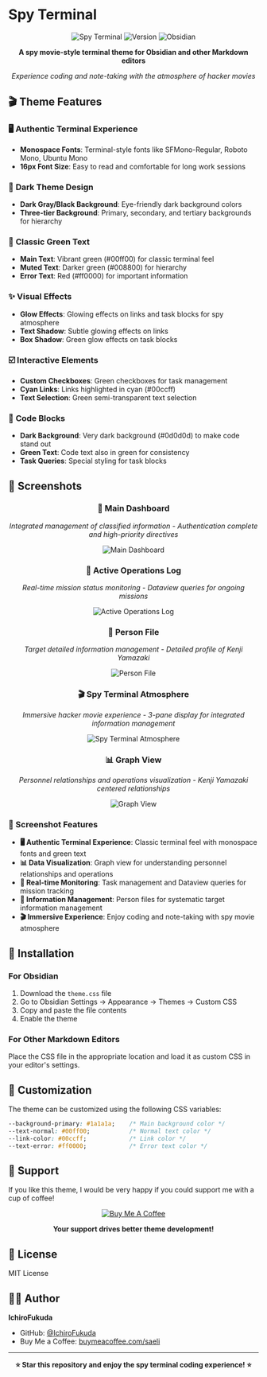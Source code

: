 # Spy Terminal

<div align="center">

![Spy Terminal](https://img.shields.io/badge/Theme-Spy%20Terminal-00ff00?style=for-the-badge&labelColor=1a1a1a)
![Version](https://img.shields.io/badge/Version-1.0.0-00aa00?style=for-the-badge&labelColor=1a1a1a)
![Obsidian](https://img.shields.io/badge/Obsidian-Compatible-7c3aed?style=for-the-badge&labelColor=1a1a1a)

**A spy movie-style terminal theme for Obsidian and other Markdown editors**

*Experience coding and note-taking with the atmosphere of hacker movies*

</div>

## 🎬 Theme Features

### 🖥️ **Authentic Terminal Experience**
- **Monospace Fonts**: Terminal-style fonts like SFMono-Regular, Roboto Mono, Ubuntu Mono
- **16px Font Size**: Easy to read and comfortable for long work sessions

### 🌙 **Dark Theme Design**
- **Dark Gray/Black Background**: Eye-friendly dark background colors
- **Three-tier Background**: Primary, secondary, and tertiary backgrounds for hierarchy

### 💚 **Classic Green Text**
- **Main Text**: Vibrant green (#00ff00) for classic terminal feel
- **Muted Text**: Darker green (#008800) for hierarchy
- **Error Text**: Red (#ff0000) for important information

### ✨ **Visual Effects**
- **Glow Effects**: Glowing effects on links and task blocks for spy atmosphere
- **Text Shadow**: Subtle glowing effects on links
- **Box Shadow**: Green glow effects on task blocks

### ☑️ **Interactive Elements**
- **Custom Checkboxes**: Green checkboxes for task management
- **Cyan Links**: Links highlighted in cyan (#00ccff)
- **Text Selection**: Green semi-transparent text selection

### 📝 **Code Blocks**
- **Dark Background**: Very dark background (#0d0d0d) to make code stand out
- **Green Text**: Code text also in green for consistency
- **Task Queries**: Special styling for task blocks

## 📸 Screenshots

<div align="center">

### 🎯 Main Dashboard
*Integrated management of classified information - Authentication complete and high-priority directives*

![Main Dashboard](./screenshots/main-dashboard.png)

### 📝 Active Operations Log
*Real-time mission status monitoring - Dataview queries for ongoing missions*

![Active Operations Log](./screenshots/graph-view.png)

### 👤 Person File
*Target detailed information management - Detailed profile of Kenji Yamazaki*

![Person File](./screenshots/active-operations-log.png)

### 🎬 Spy Terminal Atmosphere
*Immersive hacker movie experience - 3-pane display for integrated information management*

![Spy Terminal Atmosphere](./screenshots/person-file.png)

### 📊 Graph View
*Personnel relationships and operations visualization - Kenji Yamazaki centered relationships*

![Graph View](./screenshots/spy-terminal-atmosphere.png)

</div>

### 🌟 Screenshot Features

- **🖥️ Authentic Terminal Experience**: Classic terminal feel with monospace fonts and green text
- **📊 Data Visualization**: Graph view for understanding personnel relationships and operations
- **📝 Real-time Monitoring**: Task management and Dataview queries for mission tracking
- **👤 Information Management**: Person files for systematic target information management
- **🎬 Immersive Experience**: Enjoy coding and note-taking with spy movie atmosphere

## 🚀 Installation

### For Obsidian

1. Download the `theme.css` file
2. Go to Obsidian Settings → Appearance → Themes → Custom CSS
3. Copy and paste the file contents
4. Enable the theme

### For Other Markdown Editors

Place the CSS file in the appropriate location and load it as custom CSS in your editor's settings.

## 🎨 Customization

The theme can be customized using the following CSS variables:

```css
--background-primary: #1a1a1a;    /* Main background color */
--text-normal: #00ff00;           /* Normal text color */
--link-color: #00ccff;            /* Link color */
--text-error: #ff0000;            /* Error text color */
```

## 💝 Support

If you like this theme, I would be very happy if you could support me with a cup of coffee!

<div align="center">

[![Buy Me A Coffee](https://img.shields.io/badge/Buy%20Me%20A%20Coffee-☕%20Support%20Me-FFDD00?style=for-the-badge&logo=buy-me-a-coffee&logoColor=white&labelColor=000000)](https://buymeacoffee.com/saeli)

**Your support drives better theme development!**

</div>

## 📄 License

MIT License

## 👨‍💻 Author

**IchiroFukuda**

- GitHub: [@IchiroFukuda](https://github.com/IchiroFukuda)
- Buy Me a Coffee: [buymeacoffee.com/saeli](https://buymeacoffee.com/saeli)

---

<div align="center">

**⭐ Star this repository and enjoy the spy terminal coding experience! ⭐**

</div>
